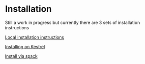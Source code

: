 # Installation

Still a work in progress but currently there are 3 sets of installation instructions

[Local installation instructions](install_local)

[Installing on Kestrel](install_on_kestrel)

[Install via spack](install_spack)